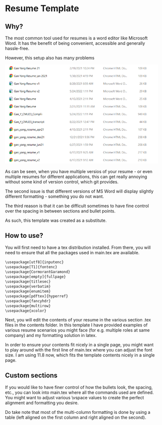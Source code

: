 # Resume Template

## Why?
The most common tool used for resumes is a word editor like Microsoft Word. It has the benefit of being convenient, accessible and generally hassle-free. 

However, this setup also has many problems

![Alt text](res/msword_problems.png?raw=true "msword_problems")

As can be seen, when you have multiple versios of your resume - or even multiple resumes for different applications, this can get really annoying without some kind of version control, which git provides. 

The second issue is that different versions of MS Word will display slightly different formatting - something you do not want. 

The third reason is that it can be difficult sometimes to have fine control over the spacing in between sections and bullet points. 

As such, this template was created as a substitute. 

## How to use?
You will first need to have a tex distribution installed. From there, you will need to ensure that all the packages used in main.tex are available.

````{verbatim, lang = "latex"}
\usepackage[utf8]{inputenc}
\usepackage[T1]{fontenc}
\usepackage{CormorantGaramond}
\usepackage[empty]{fullpage}
\usepackage{titlesec}
\usepackage{verbatim}
\usepackage{enumitem}
\usepackage[pdftex]{hyperref}
\usepackage{fancyhdr}
\usepackage{multirow}
\usepackage{xcolor}
````

Next, you will edit the contents of your resume in the various section .tex files in the contents folder. In this template I have provided examples of various resume scenarios you might face (for e.g. multiple roles at same company) and my formatting solution in latex. 

In order to ensure your contents fit nicely in a single page, you might want to play around with the first line of main.tex where you can adjust the font size. I am using 11.8 now, which fits the template contents nicely in a single page. 

## Custom sections
If you would like to have finer control of how the bullets look, the spacing, etc., you can look into main.tex where all the commands used are defined. You might want to adjust various \vspace values to create the perfect alignment and formatting you desire. 

Do take note that most of the multi-column formatting is done by using a table (left aligned on the first column and right aligned on the second).

